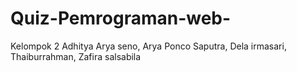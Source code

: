 # Quiz-Pemrograman-web-
Kelompok 2
Adhitya Arya seno,
Arya Ponco Saputra,
Dela irmasari,
Thaiburrahman,
Zafira salsabila

